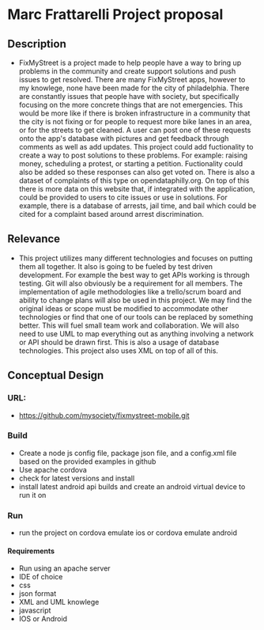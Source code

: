# Marc Frattarelli Project proposal

## Description	
-  FixMyStreet is a project made to help people have a way to bring up problems in the community and create support solutions and push issues to get resolved. There are many FixMyStreet apps, however to my knowlege, none have been made for the city of philadelphia. There are constantly issues that people have with society, but specifically focusing on the more concrete things that are not emergencies. This would be more like if there is broken infrastructure in a community that the city is not fixing or for people to request more bike lanes in an area, or for the streets to get cleaned. A user can post one of these requests onto the app's database with pictures and get feedback through comments as well as add updates. This project could add fuctionality to create a way to post solutions to these problems. For example: raising money, scheduling a protest, or starting a petition. Fuctionality could also be added so these responses can also get voted on. There is also a dataset of complaints of this type on opendataphilly.org. On top of this there is more data on this website that, if integrated with the application, could be provided to users to cite issues or use in solutions. For example, there is a database of arrests, jail time, and bail which could be cited for a complaint based around arrest discrimination. 

## Relevance
-	This project utilizes many different technologies and focuses on putting them all together. It also is going to be fueled by test driven development. For example the best way to get APIs working is through testing. Git will also obviously be a requirement for all members. The implementation of agile methodologies like a trello/scrum board and ability to change plans will also be used in this project. We may find the original ideas or scope must be modified to accommodate other technologies or find that one of our tools can be replaced by something better. This will fuel small team work and collaboration. We will also need to use UML to map everything out as anything involving a network or API should be drawn first. This is also a usage of database technologies. This project also uses XML on top of all of this.

## Conceptual Design
### URL:
- https://github.com/mysociety/fixmystreet-mobile.git 
### Build
- Create a node js config file, package json file, and a config.xml file based on the provided examples in github
- Use apache cordova
- check for latest versions and install
- install latest android api builds and create an android virtual device to run it on
### Run
- run the project on cordova emulate ios or cordova emulate android

#### Requirements
- Run using an apache server
- IDE of choice
- css
- json format
- XML and UML knowlege
- javascript
- IOS or Android
